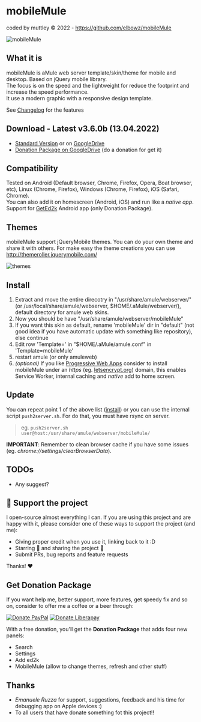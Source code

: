 mobileMule 
==========
coded by muttley © 2022 - https://github.com/elbowz/mobileMule

![mobileMule](http://i.imgur.com/JZByzIj.jpg)

What it is
----------
mobileMule is aMule web server template/skin/theme for mobile and desktop. Based on jQuery mobile library.  
The focus is on the speed and the lightweight for reduce the footprint and increase the speed performance.  
It use a modern graphic with a responsive design template.

See [Changelog](CHANGELOG.md) for the features

Download - Latest v3.6.0b (13.04.2022)
--------------------------------------
 * [Standard Version](https://github.com/elbowz/mobileMule/releases) or on [GoogleDrive](https://drive.google.com/folderview?id=0BzaXzhTPJkC7WFFIM09uYm4zSk0&usp=sharing#list)
 * [Donation Package on GoogleDrive](https://drive.google.com/folderview?id=0BzaXzhTPJkC7SnpOVG11OF9ITlE&usp=sharing) (do a donation for get it)

Compatibility
-------------
Tested on Android (Default browser, Chrome, Firefox, Opera, Boat browser, etc), Linux (Chrome, Firefox), Windows (Chrome, Firefox), iOS (Safari, Chrome).  
You can also add it on homescreen (Android, iOS) and run like a *native app*.  
Support for [GetEd2k](https://play.google.com/store/apps/details?id=org.anacletus.geted2k) Android app (only Donation Package).

Themes
------
mobileMule support jQueryMobile themes. You can do your own theme and share it with others. For make easy the theme creations you can use http://themeroller.jquerymobile.com/

![themes](http://i.imgur.com/AJQ2p0D.jpg)

Install
-------
1. Extract and move the entire direcotry in "/usr/share/amule/webserver/" (or /usr/local/share/amule/webserver, $HOME/.aMule/webserver/), default directory for amule web skins.
2. Now you should be have "/usr/share/amule/webserver/mobileMule"
3. If you want this skin as default, rename 'mobileMule' dir in "default" (not good idea if you have automatic update with something like repository), else continue 
4. Edit row 'Template=' in "$HOME/.aMule/amule.conf" in 'Template=mobileMule'
5. restart amule (or only amuleweb)
6. *(optional)* If you like [Progressive Web Apps](https://developers.google.com/web/progressive-web-apps/) consider to install mobileMule under an *https* (eg. [letsencrypt.org](https://letsencrypt.org/)) domain, this enables Service Worker, internal caching and *native* add to home screen.

Update
------
You can repeat point 1 of the above list ([install](#install)) or you can use the internal script ```push2server.sh```. For do that, you must have rsync on server.

> eg. ```push2server.sh user@host:/usr/share/amule/webserver/mobileMule/```

**IMPORTANT**: Remember to clean browser cache if you have some issues (eg. *chrome://settings/clearBrowserData*).

TODOs
-----
 * Any suggest? 

:sparkling_heart: Support the project
-----

I open-source almost everything I can. If you are using this project and are happy with it, please consider one of these ways to support the project (and me):

* Giving proper credit when you use it, linking back to it :D
* Starring :star2: and sharing the project :rocket:
* Submit PRs, bug reports and feature requests

Thanks! :heart:

Get Donation Package
----------

If you want help me, better support, more features, get speedy fix and so on, consider to offer me a coffee or a beer through:

[![Donate PayPal](https://img.shields.io/badge/donate-paypal-green.svg?logo=paypal&style=for-the-badge)](https://www.paypal.me/EmanuelePalombo)
[![Donate Liberapay](https://img.shields.io/badge/donate-liberapay-green.svg?logo=liberapay&style=for-the-badge)](https://liberapay.com/Emanuele/donate)

With a free donation, you'll get the **Donation Package** that adds four new panels:

* Search
* Settings
* Add ed2k
* MobileMule (allow to change themes, refresh and other stuff)

Thanks
------

* *Emanuele Ruzza* for support, suggestions, feedback and his time for debugging app on Apple devices :)
* To all users that have donate something fot this project!!